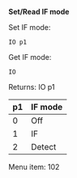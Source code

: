 __Set/Read IF mode__

Set IF mode:

	IO p1

Get IF mode:

	IO

Returns: IO p1

| p1  | IF mode |
| --- | --- |
| 0 | Off    |
| 1 | IF     |
| 2 | Detect |

Menu item: 102
